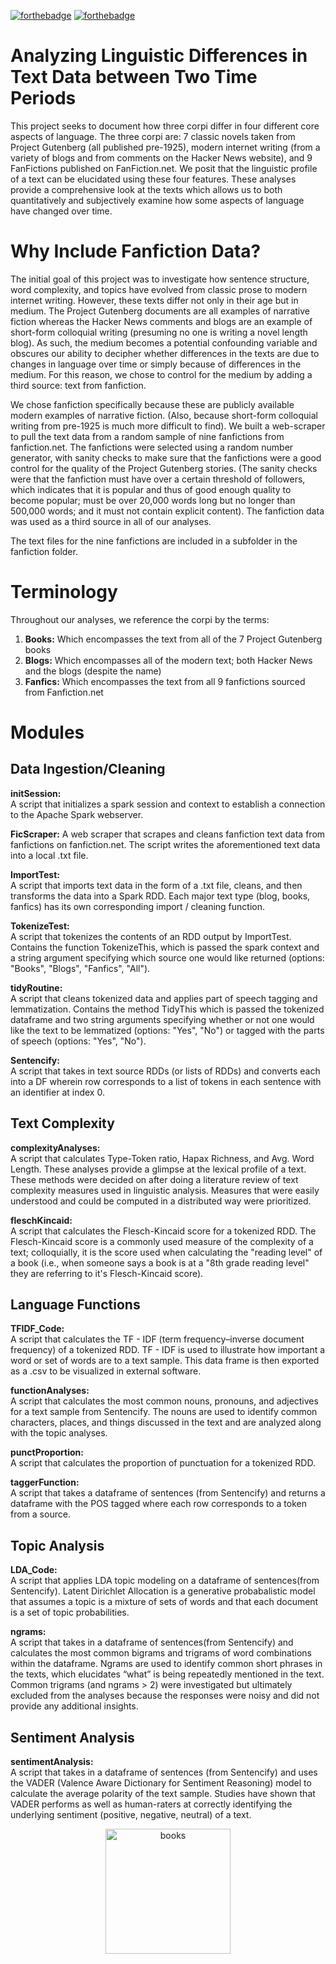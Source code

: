 [![forthebadge](https://forthebadge.com/images/badges/built-with-love.svg)](https://forthebadge.com) [![forthebadge](https://forthebadge.com/images/badges/powered-by-coffee.svg)](https://forthebadge.com)

# Analyzing Linguistic Differences in Text Data between Two Time Periods
This project seeks to document how three corpi differ in four different core aspects of language. The three corpi are: 7 classic novels taken from Project Gutenberg (all published pre-1925), modern internet writing (from a variety of blogs and from comments on the Hacker News website), and 9 FanFictions published on FanFiction.net. We posit that the linguistic profile of a text can be elucidated using these four features. These analyses provide a comprehensive look at the texts which allows us to both quantitatively and subjectively examine how some aspects of language have changed over time.

# Why Include Fanfiction Data?
The initial goal of this project was to investigate how sentence structure, word complexity, and topics have evolved from classic prose to modern internet writing. However, these texts differ not only in their age but in medium. The Project Gutenberg documents are all examples of narrative fiction whereas the Hacker News comments and blogs are an example of short-form colloquial writing (presuming no one is writing a novel length blog). As such, the medium becomes a potential confounding variable and obscures our ability to decipher whether differences in the texts are due to changes in language over time or simply because of differences in the medium. For this reason, we chose to control for the medium by adding a third source: text from fanfiction. 

We chose fanfiction specifically because these are publicly available modern examples of narrative fiction. (Also, because short-form colloquial writing from pre-1925 is much more difficult to find). We built a web-scraper to pull the text data from a random sample of nine fanfictions from fanfiction.net. The fanfictions were selected using a random number generator, with sanity checks to make sure that the fanfictions were a good control for the quality of the Project Gutenberg stories. (The sanity checks were that the fanfiction must have over a certain threshold of followers, which indicates that it is popular and thus of good enough quality to become popular; must be over 20,000 words long but no longer than 500,000 words; and it must not contain explicit content). The fanfiction data was used as a third source in all of our analyses. 

The text files for the nine fanfictions are included in a subfolder in the fanfiction folder. 

# Terminology

Throughout our analyses, we reference the corpi by the terms: 

1. **Books:** Which encompasses the text from all of the 7 Project Gutenberg books
2. **Blogs:** Which encompasses all of the modern text; both Hacker News and the blogs (despite the name)
3. **Fanfics:** Which encompasses the text from all 9 fanfictions sourced from Fanfiction.net

# Modules 
## Data Ingestion/Cleaning 
**initSession:**   
        A script that initializes a spark session and context to establish a connection to the Apache Spark webserver.   
        
**FicScraper:** 
              A web scraper that scrapes and cleans fanfiction text data from fanfictions on fanfiction.net. The script writes the aforementioned text data into a local .txt file. 
              
**ImportTest:**  
              A script that imports text data in the form of a .txt file, cleans, and then transforms the data into a Spark RDD. Each major text type (blog, books, fanfics) has its own corresponding import / cleaning function. 
              
**TokenizeTest:**   
              A script that tokenizes the contents of an RDD output by ImportTest. Contains the function TokenizeThis, which is passed the spark context and a string argument specifying which source one would like returned (options: "Books", "Blogs", "Fanfics", "All").
              
**tidyRoutine:**     
              A script that cleans tokenized data and applies part of speech tagging and lemmatization. Contains the method TidyThis which is passed the tokenized dataframe and two string arguments specifying whether or not one would like the text to be lemmatized (options: "Yes", "No") or tagged with the parts of speech (options: "Yes", "No").          
                
**Sentencify:**     
              A script that takes in text source RDDs (or lists of RDDs) and converts each into a DF wherein row corresponds to a list of tokens in each sentence with an identifier at index 0. 
              
## Text Complexity  
**complexityAnalyses:**   
              A script that calculates Type-Token ratio, Hapax Richness, and Avg. Word Length. These analyses provide a glimpse at the lexical profile of a text. These methods were decided on after doing a literature review of text complexity measures used in linguistic analysis. Measures that were easily understood and could be computed in a distributed way were prioritized.    
               
**fleschKincaid:**    
              A script that calculates the Flesch-Kincaid score for a tokenized RDD. The Flesch-Kincaid score is a commonly used measure of the complexity of a text; colloquially, it is the score used when calculating the "reading level" of a book (i.e., when someone says a book is at a "8th grade reading level" they are referring to it's Flesch-Kincaid score). 
              
## Language Functions

**TFIDF_Code:**    
        A script that calculates the TF - IDF (term frequency–inverse document frequency) of a tokenized RDD. TF - IDF is used to illustrate how important a word or set of words are to a text sample. This data frame is then exported as a .csv to be visualized in external software.

**functionAnalyses:**    
              A script that calculates the most common nouns, pronouns, and adjectives for a text sample from Sentencify. The nouns are used to identify common characters, places, and things discussed in the text and are analyzed along with the topic analyses. 
              
**punctProportion:**  
              A script that calculates the proportion of punctuation for a tokenized RDD. 
              
**taggerFunction:**  
              A script that takes a dataframe of sentences (from Sentencify) and returns a dataframe with the POS tagged where each row corresponds to a token from a source. 

## Topic Analysis  

**LDA_Code:**   
              A script that applies LDA topic modeling on a dataframe of sentences(from Sentencify). Latent Dirichlet Allocation is a generative probabalistic model that assumes a topic is a mixture of sets of words and that each document is a set of topic probabilities.   

**ngrams:**    
              A script that takes in a dataframe of sentences(from Sentencify) and calculates the most common bigrams and trigrams of word combinations within the dataframe. Ngrams are used to identify common short phrases in the texts, which elucidates “what” is being repeatedly mentioned in the text. Common trigrams (and ngrams > 2) were investigated but ultimately excluded from the analyses because the responses were noisy and did not provide any additional insights. 


## Sentiment Analysis 

**sentimentAnalysis:**   
              A script that takes in a dataframe of sentences (from Sentencify) and uses the VADER (Valence Aware Dictionary for Sentiment Reasoning) model to calculate the average polarity of the text sample. Studies have shown that VADER performs as well as human-raters at correctly identifying the underlying sentiment (positive, negative, neutral) of a text. 
 
 <center><img src="https://thumbs.dreamstime.com/t/books-many-different-colors-horizontal-line-39159446.jpg" alt="books" width="200"/></center>
